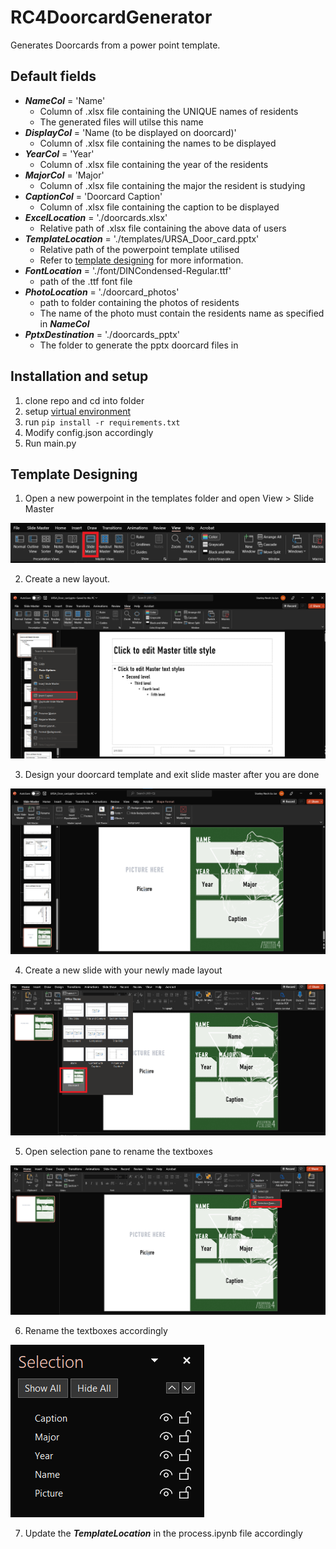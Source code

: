 ﻿# RC4DoorcardGenerator

Generates Doorcards from a power point template.

## Default fields
- ***NameCol*** = 'Name'
  - Column of .xlsx file containing the UNIQUE names of residents
  - The generated files will utilse this name
- ***DisplayCol*** = 'Name (to be displayed on doorcard)'
  - Column of .xlsx file containing the names to be displayed
- ***YearCol*** = 'Year'
  - Column of .xlsx file containing the year of the residents
- ***MajorCol*** = 'Major'
  - Column of .xlsx file containing the major the resident is studying
- ***CaptionCol*** = 'Doorcard Caption'
  - Column of .xlsx file containing the caption to be displayed
- ***ExcelLocation*** = './doorcards.xlsx'
  - Relative path of .xlsx file containing the above data of users
- ***TemplateLocation*** = './templates/URSA_Door_card.pptx'
  - Relative path of the powerpoint template utilised
  - Refer to [template designing](#template-designing) for more information.
- ***FontLocation*** = './font/DINCondensed-Regular.ttf'
  - path of the .ttf font file
- ***PhotoLocation*** = './doorcard_photos'
  - path to folder containing the photos of residents
  - The name of the photo must contain the residents name as specified in ***NameCol***
- ***PptxDestination*** = './doorcards_pptx'
  - The folder to generate the pptx doorcard files in

## Installation and setup
1. clone repo and cd into folder
1. setup [virtual environment](https://docs.python.org/3/library/venv.html)
1. run `pip install -r requirements.txt`
1. Modify config.json accordingly
1. Run main.py

## Template Designing
1. Open a new powerpoint in the templates folder and open View > Slide Master

  ![step1](./blobs/step1.png)

2. Create a new layout.

  ![step2](./blobs/step2.png)

3. Design your doorcard template and exit slide master after you are done

  ![step3](./blobs/step3.png)

4. Create a new slide with your newly made layout

  ![step4](./blobs/step4.png)

5. Open selection pane to rename the textboxes

  ![step5](./blobs/step5.png)

6. Rename the textboxes accordingly

  ![stpe6](./blobs/step6.png)
  
7. Update the ***TemplateLocation*** in the process.ipynb file accordingly
